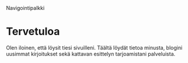 <!DOCTYPE html>
<html lang="fi">
<head>
    <meta charset="UTF-8">
    <meta name="viewport" content="width=device-width, initial-scale=1.0">
    <link rel="stylesheet" href="css/styles.css">
</head>
<body>
    <div class="navbar">
        Navigointipalkki
    </div>
    <div class="container">
        <h1>Tervetuloa</h1>
        <p>Olen iloinen, että löysit tiesi sivuilleni. Täältä löydät tietoa minusta, blogini uusimmat kirjoitukset sekä kattavan esittelyn tarjoamistani palveluista.</p>
    </div>
</body>
</html>
</html>
